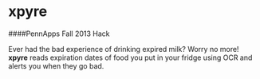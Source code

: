 xpyre
=====

####PennApps Fall 2013 Hack

Ever had the bad experience of drinking expired milk? Worry no more! __xpyre__ reads expiration dates of food you put in your fridge using OCR and alerts you when they go bad.
